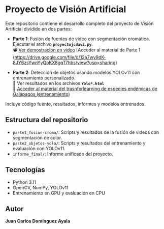 # Proyecto de Visión Artificial

Este repositorio contiene el desarrollo completo del proyecto de Visión Artificial dividido en dos partes:

- **Parte 1**: Fusión de fuentes de video con segmentación cromática. Ejecutar el archivo **`proyectojcdav2.py`**.  
  📽️ [Ver demostración en video](https://estliveupsedu-my.sharepoint.com/personal/jdominguez_ups_edu_ec/_layouts/15/stream.aspx?id=%2Fpersonal%2Fjdominguez%5Fups%5Fedu%5Fec%2FDocuments%2FVIDEO%5FPARTE1%2Emp4&ga=1&referrer=StreamWebApp%2EWeb&referrerScenario=AddressBarCopied%2Eview%2Eada7f43a%2D504c%2D4451%2Db994%2D2af69920c136)
 [Acceder al material de Parte 1 (https://drive.google.com/file/d/12a7wy9dK-8JY6zsYwnYyQpKX8gqT7hbs/view?usp=sharing)

- **Parte 2**: Detección de objetos usando modelos YOLOv11 con entrenamiento personalizado.  
  📁 Ver resultados en los archivos **`Yolo*.html`**  
  🦎 [Acceder al material del trasnferlearning de especies endémicas de Galápagos (entrenamiento)](https://drive.google.com/file/d/1d9x98tVaY84lFh4eYVAInMj3GPOZs5yp/view?usp=drive_link)

Incluye código fuente, resultados, informes y modelos entrenados.

## Estructura del repositorio

- `parte1_fusion-croma/`: Scripts y resultados de la fusión de videos con segmentación de color.
- `parte2_objetos-yolo/`: Scripts y resultados del entrenamiento y evaluación con YOLOv11.
- `informe_final/`: Informe unificado del proyecto.

## Tecnologías

- Python 3.11
- OpenCV, NumPy, YOLOv11
- Entrenamiento en GPU y evaluación en CPU

## Autor

**Juan Carlos Domínguez Ayala**
